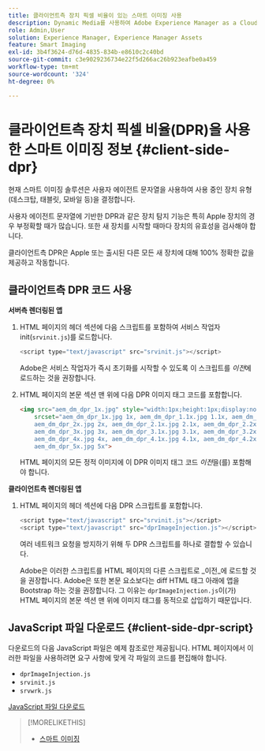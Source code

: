 ```yaml
---
title: 클라이언트측 장치 픽셀 비율이 있는 스마트 이미징 사용
description: Dynamic Media를 사용하여 Adobe Experience Manager as a Cloud Service에서 스마트 이미징과 함께 클라이언트측 장치 픽셀 비율을 사용하는 방법에 대해 알아봅니다.
role: Admin,User
solution: Experience Manager, Experience Manager Assets
feature: Smart Imaging
exl-id: 3b4f3624-d76d-4835-834b-e8610c2c40bd
source-git-commit: c3e9029236734e22f5d266ac26b923eafbe0a459
workflow-type: tm+mt
source-wordcount: '324'
ht-degree: 0%

---
```


# 클라이언트측 장치 픽셀 비율(DPR)을 사용한 스마트 이미징 정보 {#client-side-dpr}

현재 스마트 이미징 솔루션은 사용자 에이전트 문자열을 사용하여 사용 중인 장치 유형(데스크탑, 태블릿, 모바일 등)을 결정합니다.

사용자 에이전트 문자열에 기반한 DPR과 같은 장치 탐지 기능은 특히 Apple 장치의 경우 부정확할 때가 많습니다. 또한 새 장치를 시작할 때마다 장치의 유효성을 검사해야 합니다.

클라이언트측 DPR은 Apple 또는 출시된 다른 모든 새 장치에 대해 100% 정확한 값을 제공하고 작동합니다.

## 클라이언트측 DPR 코드 사용

**서버측 렌더링된 앱**

1. HTML 페이지의 헤더 섹션에 다음 스크립트를 포함하여 서비스 작업자 init(`srvinit.js`)를 로드합니다.

   ```javascript
   <script type="text/javascript" src="srvinit.js"></script>
   ```

   Adobe은 서비스 작업자가 즉시 초기화를 시작할 수 있도록 이 스크립트를 _이전_&#x200B;에 로드하는 것을 권장합니다.

1. HTML 페이지의 본문 섹션 맨 위에 다음 DPR 이미지 태그 코드를 포함합니다.

   ```html
   <img src="aem_dm_dpr_1x.jpg" style="width:1px;height:1px;display:none"
       srcset="aem_dm_dpr_1x.jpg 1x, aem_dm_dpr_1.1x.jpg 1.1x, aem_dm_dpr_1.2x.jpg 1.2x, aem_dm_dpr_1.3x.jpg 1.3x, aem_dm_dpr_1.4x.jpg 1.4x, aem_dm_dpr_1.5x.jpg 1.5x, aem_dm_dpr_1.6x.jpg 1.6x,          aem_dm_dpr_1.7x.jpg 1.7x, aem_dm_dpr_1.8x.jpg 1.8x, aem_dm_dpr_1.9x.jpg 1.9x,
       aem_dm_dpr_2x.jpg 2x, aem_dm_dpr_2.1x.jpg 2.1x, aem_dm_dpr_2.2x.jpg 2.2x, aem_dm_dpr_2.3x.jpg 2.3x, aem_dm_dpr_2.4x.jpg 2.4x, aem_dm_dpr_2.5x.jpg 2.5x, aem_dm_dpr_2.6x.jpg 2.6x, aem_dm_dpr_2.7x.jpg 2.7x, aem_dm_dpr_2.8x.jpg 2.8x, aem_dm_dpr_2.9x.jpg 2.9x,
       aem_dm_dpr_3x.jpg 3x, aem_dm_dpr_3.1x.jpg 3.1x, aem_dm_dpr_3.2x.jpg 3.2x, aem_dm_dpr_3.3x.jpg 3.3x, aem_dm_dpr_3.4x.jpg 3.4x, aem_dm_dpr_3.5x.jpg 3.5x, aem_dm_dpr_3.6x.jpg 3.6x, aem_dm_dpr_3.7x.jpg 3.7x, aem_dm_dpr_3.8x.jpg 3.8x, aem_dm_dpr_3.9x.jpg 3.9x,
       aem_dm_dpr_4x.jpg 4x, aem_dm_dpr_4.1x.jpg 4.1x, aem_dm_dpr_4.2x.jpg 4.2x, aem_dm_dpr_4.3x.jpg 4.3x, aem_dm_dpr_4.4x.jpg 4.4x, aem_dm_dpr_4.5x.jpg 4.5x, aem_dm_dpr_4.6x.jpg 4.6x, aem_dm_dpr_4.7x.jpg 4.7x, aem_dm_dpr_4.8x.jpg 4.8x, aem_dm_dpr_4.9x.jpg 4.9x,
       aem_dm_dpr_5x.jpg 5x">
   ```

   HTML 페이지의 모든 정적 이미지에 이 DPR 이미지 태그 코드 _이전_&#x200B;을(를) 포함해야 합니다.

**클라이언트측 렌더링된 앱**

1. HTML 페이지의 헤더 섹션에 다음 DPR 스크립트를 포함합니다.

   ```javascript
   <script type="text/javascript" src="srvinit.js"></script>
   <script type="text/javascript" src="dprImageInjection.js"></script>
   ```

   여러 네트워크 요청을 방지하기 위해 두 DPR 스크립트를 하나로 결합할 수 있습니다.

   Adobe은 이러한 스크립트를 HTML 페이지의 다른 스크립트로 _이전_에 로드할 것을 권장합니다.
Adobe은 또한 본문 요소보다는 diff HTML 태그 아래에 앱을 Bootstrap 하는 것을 권장합니다. 그 이유는 `dprImageInjection.js`이(가) HTML 페이지의 본문 섹션 맨 위에 이미지 태그를 동적으로 삽입하기 때문입니다.

## JavaScript 파일 다운로드 {#client-side-dpr-script}

다운로드의 다음 JavaScript 파일은 예제 참조로만 제공됩니다. HTML 페이지에서 이러한 파일을 사용하려면 요구 사항에 맞게 각 파일의 코드를 편집해야 합니다.

* `dprImageInjection.js`
* `srvinit.js`
* `srvwrk.js`

[JavaScript 파일 다운로드](/help/assets/assets-dm/aem-dynamicmedia-smartimaging-dpr.zip)

>[!MORELIKETHIS]
>
>* [스마트 이미징](/help/assets/imaging-faq.md)

